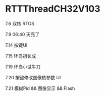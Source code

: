# RTTThreadCH32V103

7.6 双核 RTOS

7.9  06:40 天亮了

7.14 按键UI

7.15 环岛初长成

7.19 环岛小试牛刀

7.20 按键修改图像核参数 UI

7.21 模糊Pid && 图像显示 && Flash